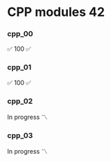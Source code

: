 # CPP modules 42

### cpp_00
✅ 100 ✅

### cpp_01
✅ 100 ✅

### cpp_02
In progress 〽️

### cpp_03
In progress 〽️
